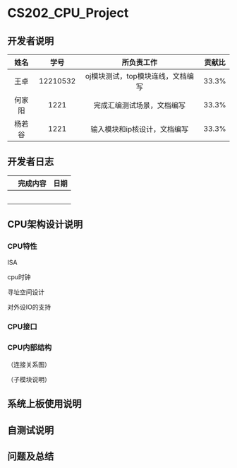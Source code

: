 # CS202_CPU_Project
## 开发者说明

|  姓名  |   学号   |            所负责工作             | 贡献比 |
| :----: | :------: | :-------------------------------: | :----: |
|  王卓  | 12210532 | oj模块测试，top模块连线，文档编写 | 33.3%  |
| 何家阳 |   1221   |    完成汇编测试场景，文档编写     | 33.3%  |
| 杨若谷 |   1221   |   输入模块和ip核设计，文档编写    | 33.3%  |

## 开发者日志

|      | 完成内容 | 日期 |
| ---- | -------- | ---- |
|      |          |      |
|      |          |      |
|      |          |      |
|      |          |      |
|      |          |      |

## CPU架构设计说明

### CPU特性

ISA

cpu时钟

寻址空间设计

对外设IO的支持

### CPU接口

### CPU内部结构

（连接关系图）

（子模块说明）



## 系统上板使用说明

## 自测试说明

## 问题及总结

